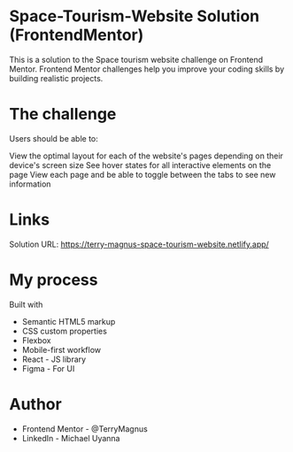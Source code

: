 # Space-Tourism-Website Solution (FrontendMentor)
This is a solution to the Space tourism website challenge on Frontend Mentor. Frontend Mentor challenges help you improve your coding skills by building realistic projects.

# The challenge
Users should be able to:

View the optimal layout for each of the website's pages depending on their device's screen size
See hover states for all interactive elements on the page
View each page and be able to toggle between the tabs to see new information

# Links
Solution URL: https://terry-magnus-space-tourism-website.netlify.app/

# My process
Built with
* Semantic HTML5 markup
* CSS custom properties
* Flexbox
* Mobile-first workflow
* React - JS library
* Figma - For UI

# Author
* Frontend Mentor - @TerryMagnus
* LinkedIn - Michael Uyanna

